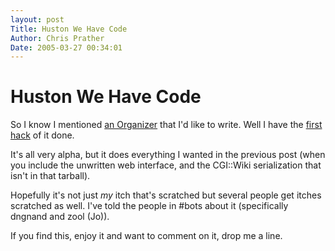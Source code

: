 ```yaml
---
layout: post
Title: Huston We Have Code  
Author: Chris Prather
Date: 2005-03-27 00:34:01
---
```


# Huston We Have Code
So I know I mentioned <a title="The Room: Organization" href="http://chris.prather.org/archives/000489.html">an Organizer</a> that I'd like to write. Well I have the <a href="http://chris.prather.org/projects/LifeHack-ToDo.tar.gz">first hack</a> of it done.

It's all very alpha, but it does everything I wanted in the previous post (when you include the unwritten web interface, and the CGI::Wiki serialization that isn't in that tarball).

Hopefully it's not just *my* itch that's scratched but several people get itches scratched as well. I've told the people in #bots about it (specifically dngnand and zool (Jo)).

If you find this, enjoy it and want to comment on it, drop me a line.
